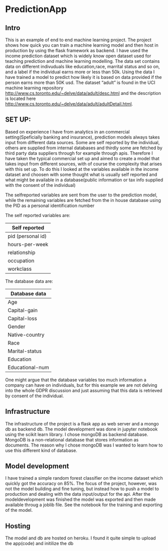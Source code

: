 # PredictionApp

## Intro

This is an example of end to end machine learning project. The project shows how quick you can train a machine learning model and then host 
in production by using the flask framework as backend. I have used the income prediction dataset which is widely know open dataset used for 
teaching prediction and machine learning modelling. The data set contains data on different indivuduals like education,race, marrital status
and so on, and a label if the individual earns more or less than 50k. Using the data I have trained a model to predict how likely it is 
based on data provided if the person earns more than 50K usd.
The  dataset “adult” is found in the UCI machine learning repository http://www.cs.toronto.edu/~delve/data/adult/desc.html
and the description is located here http://www.cs.toronto.edu/~delve/data/adult/adultDetail.html. 

## SET UP:

Based on experience I have from analytics in an commercial setting(Speficially banking and insurance),
prediction models always takes input from different data sources. Some are self reported by the individual, others are supplied from internal databases and
thirdly some are fetched by third party data suppliers through for example through apis.
Therefore I have taken the typical commercial set up and aimed to create a model that takes input from different sources, with of course
the complexity that arises with this set up. To do this I looked at the variables available in the income dataset and choosen with some
thought what is usually self reported and what might be available in a database(public information or tax info supplied with the
consent of the individual) 

The selfreported variables are sent from the user to the prediction model, while the remaining variables are fetched from
the in house database using the PID as a personal identification number

The self reported variables are:

| Self reported|
|--------------|
|pid (personal id)|
|hours-per-week|
|relationship|
|occupation|
|workclass| 

The database data are:

|Database data|
|----|
|Age|
|Capital-gain|
|Capital-loss|
|Gender|
|Native-country|
|Race|
|Marital-status|
|Education|
|Educational-num|

One might argue that the database variables too much information a company can have on individuals, but for this example we are not delving into the whole GDPR discussion and just assuming that this data is retrieved by consent of the individual.

## Infrastructure

The infrastructure of the project is a flask app as web server and a mongo db as backend db. The model development was done in jupyter notebook using the scikit learn library.
I chose mongoDB as backend database. MongoDB is a non-relational database that stores information as documents. The reason why I chose mongoDB was I wanted to learn how to use this different kind of database.

## Model development

I have trained a simple random forest classifier on the income dataset which quickly got the accuracy on 85%. The focus of the project, however, was not the model building and fine tuning, but instead how to push a model to production and dealing with the data input/output for the api. After the modeldevelopment was finished the model was exported and then made available throug a joblib file. See the notebook for the training and exporting of the model.

## Hosting
The model and db are hosted on heroku. I found it quite simple to upload the app(code) and initilize the db










